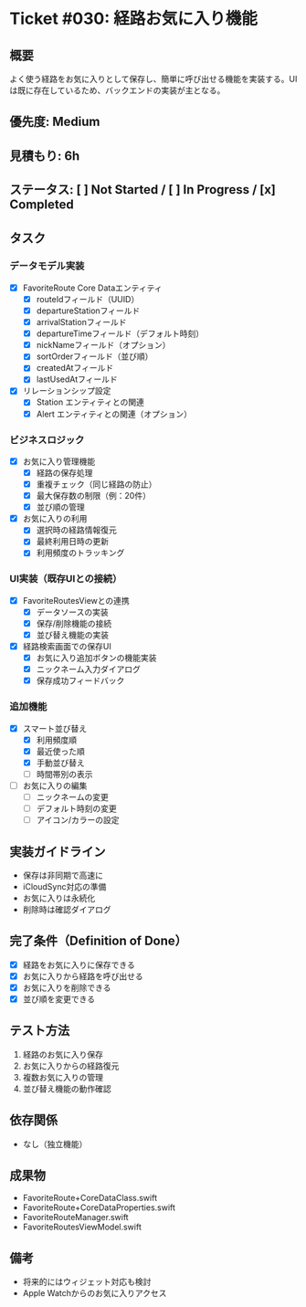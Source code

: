 # Ticket #030: 経路お気に入り機能

## 概要
よく使う経路をお気に入りとして保存し、簡単に呼び出せる機能を実装する。UIは既に存在しているため、バックエンドの実装が主となる。

## 優先度: Medium
## 見積もり: 6h
## ステータス: [ ] Not Started / [ ] In Progress / [x] Completed

## タスク
### データモデル実装
- [x] FavoriteRoute Core Dataエンティティ
  - [x] routeIdフィールド（UUID）
  - [x] departureStationフィールド
  - [x] arrivalStationフィールド
  - [x] departureTimeフィールド（デフォルト時刻）
  - [x] nickNameフィールド（オプション）
  - [x] sortOrderフィールド（並び順）
  - [x] createdAtフィールド
  - [x] lastUsedAtフィールド
- [x] リレーションシップ設定
  - [x] Station エンティティとの関連
  - [x] Alert エンティティとの関連（オプション）

### ビジネスロジック
- [x] お気に入り管理機能
  - [x] 経路の保存処理
  - [x] 重複チェック（同じ経路の防止）
  - [x] 最大保存数の制限（例：20件）
  - [x] 並び順の管理
- [x] お気に入りの利用
  - [x] 選択時の経路情報復元
  - [x] 最終利用日時の更新
  - [x] 利用頻度のトラッキング

### UI実装（既存UIとの接続）
- [x] FavoriteRoutesViewとの連携
  - [x] データソースの実装
  - [x] 保存/削除機能の接続
  - [x] 並び替え機能の実装
- [x] 経路検索画面での保存UI
  - [x] お気に入り追加ボタンの機能実装
  - [x] ニックネーム入力ダイアログ
  - [x] 保存成功フィードバック

### 追加機能
- [x] スマート並び替え
  - [x] 利用頻度順
  - [x] 最近使った順
  - [x] 手動並び替え
  - [ ] 時間帯別の表示
- [ ] お気に入りの編集
  - [ ] ニックネームの変更
  - [ ] デフォルト時刻の変更
  - [ ] アイコン/カラーの設定

## 実装ガイドライン
- 保存は非同期で高速に
- iCloudSync対応の準備
- お気に入りは永続化
- 削除時は確認ダイアログ

## 完了条件（Definition of Done）
- [x] 経路をお気に入りに保存できる
- [x] お気に入りから経路を呼び出せる
- [x] お気に入りを削除できる
- [x] 並び順を変更できる

## テスト方法
1. 経路のお気に入り保存
2. お気に入りからの経路復元
3. 複数お気に入りの管理
4. 並び替え機能の動作確認

## 依存関係
- なし（独立機能）

## 成果物
- FavoriteRoute+CoreDataClass.swift
- FavoriteRoute+CoreDataProperties.swift
- FavoriteRouteManager.swift
- FavoriteRoutesViewModel.swift

## 備考
- 将来的にはウィジェット対応も検討
- Apple Watchからのお気に入りアクセス
